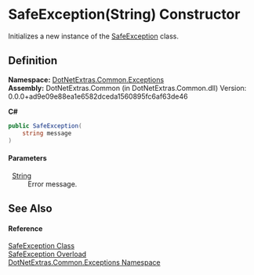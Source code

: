 # SafeException(String) Constructor


Initializes a new instance of the <a href="143ea756-1634-afe3-23d5-c865f7af8f5f.md">SafeException</a> class.



## Definition
**Namespace:** <a href="7633cd32-a2d6-44c6-ed76-357afee5f13d.md">DotNetExtras.Common.Exceptions</a>  
**Assembly:** DotNetExtras.Common (in DotNetExtras.Common.dll) Version: 0.0.0+ad9e09e88ea1e6582dceda1560895fc6af63de46

**C#**
``` C#
public SafeException(
	string message
)
```



#### Parameters
<dl><dt>  <a href="https://learn.microsoft.com/dotnet/api/system.string" target="_blank" rel="noopener noreferrer">String</a></dt><dd>Error message.</dd></dl>

## See Also


#### Reference
<a href="143ea756-1634-afe3-23d5-c865f7af8f5f.md">SafeException Class</a>  
<a href="7d9c4092-d260-7b41-a29e-61664febb067.md">SafeException Overload</a>  
<a href="7633cd32-a2d6-44c6-ed76-357afee5f13d.md">DotNetExtras.Common.Exceptions Namespace</a>  
